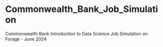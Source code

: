 # Commonwealth_Bank_Job_Simulation
 Commonwealth Bank Introduction to Data Science Job Simulation on Forage - June 2024
